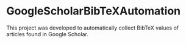 # GoogleScholarBibTeXAutomation
 This project was developed to automatically collect BibTeX values ​​of articles found in Google Scholar.
